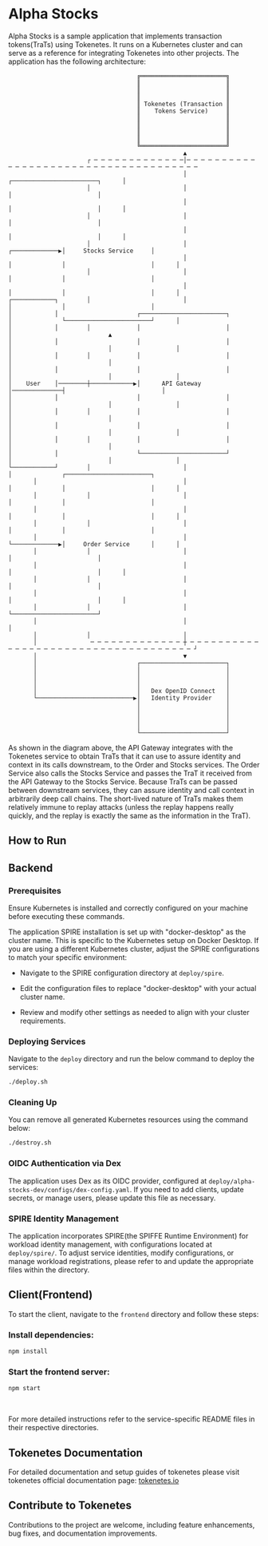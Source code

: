 # Alpha Stocks

Alpha Stocks is a sample application that implements transaction tokens(TraTs) using Tokenetes. It runs on a Kubernetes cluster and can serve as a reference for integrating Tokenetes into other projects. The application has the following architecture:

~~~
                                    ╔════════════════════════╗                                                              
                                    ║                        ║                                                              
                                    ║                        ║                                                              
                                    ║                        ║                                                              
                                    ║ Tokenetes (Transaction ║                                                              
                                    ║    Tokens Service)     ║                                                              
                                    ║                        ║                                                              
                                    ║                        ║                                                              
                                    ║                        ║                                                              
                                    ║                        ║                                                              
                                    ╚════════════════════════╝                                                              
                                                 ▲                                                                          
                      ┌ ─ ─ ─ ─ ─ ─ ─ ─ ─ ─ ─ ─ ─│─ ─ ─ ─ ─ ─ ─ ─ ─ ─ ─ ─ ─ ─ ─ ─ ─ ─ ─ ─ ─ ─ ─ ─ ─ ─ ─ ─ ─ ─ ─ ─ ─ ─ ─ ─ ─ 
                                                 │                                         ┌────────────────────────┐      │
                      │                          │                                         │                        │       
                                                 │                                         │                        │      │
                      │                          │                                         │                        │       
                                                 │                                         │                        │      │
                      │                          │                          ┌─────────────▶│     Stocks Service     │       
                                                 │                          │              │                        │      │
                      │                          │                          │              │                        │       
                                                 │                          │              │                        │      │
┌────────────┐        │                          │                          │              │                        │       
│            │                      ┌────────────────────────┐              │              └────────────────────────┘      │
│            │        │             │                        │              │                           ▲                   
│            │                      │                        │              │                           │                  │
│            │        │             │                        │              │                           │                   
│            │                      │                        │              │                           │                  │
│    User    │────────┼────────────▶│      API Gateway       │──────────────┤                           │                   
│            │                      │                        │              │                           │                  │
│            │        │             │                        │              │                           │                   
│            │                      │                        │              │                           │                  │
│            │        │             │                        │              │                           │                   
│            │                      └────────────────────────┘              │                           │                  │
└────────────┘        │                          │                          │              ┌────────────────────────┐       
       │                                         │                          │              │                        │      │
       │              │                          │                          │              │                        │       
       │                                         │                          │              │                        │      │
       │              │                          │                          │              │                        │       
       │                                         │                          └─────────────▶│     Order Service      │      │
       │              │                          │                                         │                        │       
       │                                         │                                         │                        │      │
       │              │                          │                                         │                        │       
       │                                         │                                         │                        │      │
       │              │                          │                                         └────────────────────────┘       
       │                                         │                                                                         │
       │              │                          │                                                                
       │               ─ ─ ─ ─ ─ ─ ─ ─ ─ ─ ─ ─ ─ ┼ ─ ─ ─ ─ ─ ─ ─ ─ ─ ─ ─ ─ ─ ─ ─ ─ ─ ─ ─ ─ ─ ─ ─ ─ ─ ─ ─ ─ ─ ─ ─ ─ ─ ─ ─ ─ ┘
       │                                         ▼                                                                          
       │                            ┌────────────────────────┐                                                              
       │                            │                        │                                                              
       │                            │                        │                                                              
       │                            │                        │                                                              
       │                            │   Dex OpenID Connect   │                                                              
       └───────────────────────────▶│   Identity Provider    │                                                              
                                    │                        │                                                              
                                    │                        │                                                              
                                    │                        │                                                              
                                    │                        │                                                              
                                    └────────────────────────┘                                                              
~~~

As shown in the diagram above, the API Gateway integrates with the Tokenetes service to obtain TraTs that it can use to assure identity and context in its calls downstream, to the Order and Stocks services. The Order Service also calls the Stocks Service and passes the TraT it received from the API Gateway to the Stocks Service. Because TraTs can be passed between downstream services, they can assure identity and call context in arbitrarily deep call chains. The short-lived nature of TraTs makes them relatively immune to replay attacks (unless the replay happens really quickly, and the replay is exactly the same as the information in the TraT).

## How to Run

## Backend

### Prerequisites

Ensure Kubernetes is installed and correctly configured on your machine before executing these commands.

The application SPIRE installation is set up with "docker-desktop" as the cluster name. This is specific to the Kubernetes setup on Docker Desktop. If you are using a different Kubernetes cluster, adjust the SPIRE configurations to match your specific environment:

- Navigate to the SPIRE configuration directory at `deploy/spire`.

- Edit the configuration files to replace "docker-desktop" with your actual cluster name.

- Review and modify other settings as needed to align with your cluster requirements.

### Deploying Services

Navigate to the `deploy` directory and run the below command to deploy the services:

```bash
./deploy.sh
```

### Cleaning Up

You can remove all generated Kubernetes resources using the command below:

```bash
./destroy.sh
```

### OIDC Authentication via Dex

The application uses Dex as its OIDC provider, configured at `deploy/alpha-stocks-dev/configs/dex-config.yaml`. If you need to add clients, update secrets, or manage users, please update this file as necessary.

### SPIRE Identity Management

The application incorporates SPIRE(the SPIFFE Runtime Environment) for workload identity management, with configurations located at `deploy/spire/`. To adjust service identities, modify configurations, or manage workload registrations, please refer to and update the appropriate files within the directory.


## Client(Frontend)

To start the client, navigate to the `frontend` directory and follow these steps:

### Install dependencies:

```bash
npm install
```

### Start the frontend server:

```bash
npm start
```

&nbsp;

For more detailed instructions refer to the service-specific README files in their respective directories.

## Tokenetes Documentation
For detailed documentation and setup guides of tokenetes please visit tokenetes official documentation page: [tokenetes.io](https://tokenetes.io)

## Contribute to Tokenetes
Contributions to the project are welcome, including feature enhancements, bug fixes, and documentation improvements.
